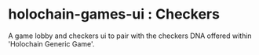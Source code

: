 # holochain-games-ui : Checkers
A game lobby and checkers ui to pair with the checkers DNA offered within 'Holochain Generic Game'.
